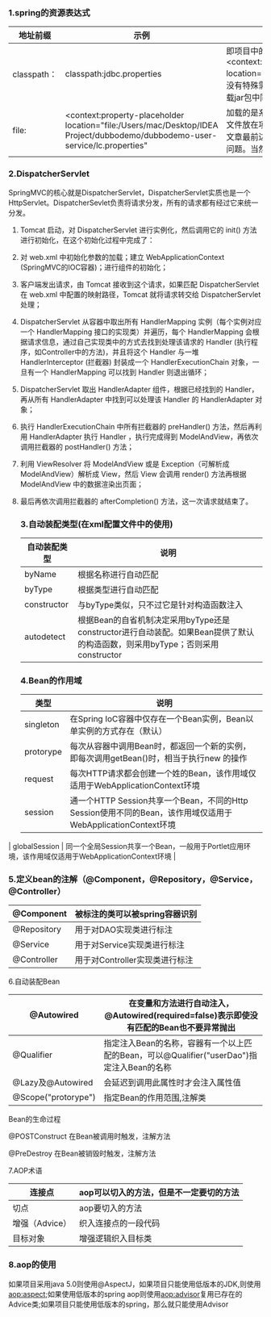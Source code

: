 ### 1.spring的资源表达式

| 地址前缀    | 示例                                                         | 对应资源类型                                                 |
| ----------- | ------------------------------------------------------------ | ------------------------------------------------------------ |
| classpath： | classpath:jdbc.properties                                    | 即项目中的resources路径<context:property-placeholder location="classpath:jdbc.properties"/>，没有特殊需求不要用classpath*，会同时加载jar包中同名的资源文件 |
| file:       | <context:property-placeholder location="file:/Users/mac/Desktop/IDEA Project/dubbodemo/dubbodemo-user-service/lc.properties" | 加载的是系统的路径，file我们可以将配置文件放在项目外边，这个标签也完美的解决文章最前边提到的运维人员更改jar包配置的问题。当然war包也可以这样配置。 |

### 2.DispatcherServlet

SpringMVC的核心就是DispatcherServlet，DispatcherServlet实质也是一个HttpServlet。DispatcherSevlet负责将请求分发，所有的请求都有经过它来统一分发。

1. Tomcat 启动，对 DispatcherServlet 进行实例化，然后调用它的 init() 方法进行初始化，在这个初始化过程中完成了：

2. 对 web.xml 中初始化参数的加载；建立 WebApplicationContext (SpringMVC的IOC容器)；进行组件的初始化；

3. 客户端发出请求，由 Tomcat 接收到这个请求，如果匹配 DispatcherServlet 在 web.xml 中配置的映射路径，Tomcat 就将请求转交给 DispatcherServlet 处理；

4. DispatcherServlet 从容器中取出所有 HandlerMapping 实例（每个实例对应一个 HandlerMapping 接口的实现类）并遍历，每个 HandlerMapping 会根据请求信息，通过自己实现类中的方式去找到处理该请求的 Handler (执行程序，如Controller中的方法)，并且将这个 Handler 与一堆 HandlerInterceptor (拦截器) 封装成一个 HandlerExecutionChain 对象，一旦有一个 HandlerMapping 可以找到 Handler 则退出循环；

5. DispatcherServlet 取出 HandlerAdapter 组件，根据已经找到的 Handler，再从所有 HandlerAdapter 中找到可以处理该 Handler 的 HandlerAdapter 对象；

6. 执行 HandlerExecutionChain 中所有拦截器的 preHandler() 方法，然后再利用 HandlerAdapter 执行 Handler ，执行完成得到 ModelAndView，再依次调用拦截器的 postHandler() 方法；

7. 利用 ViewResolver 将 ModelAndView 或是 Exception（可解析成 ModelAndView）解析成 View，然后 View 会调用 render() 方法再根据 ModelAndView 中的数据渲染出页面；

8. 最后再依次调用拦截器的 afterCompletion() 方法，这一次请求就结束了。

   

   ### 3.自动装配类型(在xml配置文件中的使用)

   | 自动装配类型 | 说明                                                         |
   | ------------ | ------------------------------------------------------------ |
   | byName       | 根据名称进行自动匹配                                         |
   | byType       | 根据类型进行自动匹配                                         |
   | constructor  | 与byType类似，只不过它是针对构造函数注入                     |
   | autodetect   | 根据Bean的自省机制决定采用byType还是constructor进行自动装配。如果Bean提供了默认的构造函数，则采用byType；否则采用constructor |

   ### 4.Bean的作用域

   | 类型          | 说明                                                         |
   | ------------- | ------------------------------------------------------------ |
   | singleton     | 在Spring IoC容器中仅存在一个Bean实例，Bean以单实例的方式存在（默认） |
   | protorype     | 每次从容器中调用Bean时，都返回一个新的实例，即每次调用getBean()时，相当于执行new 的操作 |
   | request       | 每次HTTP请求都会创建一个姓的Bean，该作用域仅适用于WebApplicationContext环境 |
   | session       | 通一个HTTP Session共享一个Bean，不同的Http Session使用不同的Bean，该作用域仅适用于WebApplicationContext环境 |
| globalSession | 同一个全局Session共享一个Bean，一般用于Portlet应用环境，该作用域仅适用于WebApplicationContext环境 |
   
   

### 5.定义bean的注解（@Component，@Repository，@Service，@Controller）

| @Component  | 被标注的类可以被spring容器识别 |
| ----------- | ------------------------------ |
| @Repository | 用于对DAO实现类进行标注        |
| @Service    | 用于对Service实现类进行标注    |
| @Controller | 用于对Controller实现类进行标注 |

6.自动装配Bean

| @Autowired          | 在变量和方法进行自动注入，@Autowired(required=false)表示即使没有匹配的Bean也不要异常抛出 |
| ------------------- | ------------------------------------------------------------ |
| @Qualifier          | 指定注入Bean的名称，容器有一个以上匹配的Bean，可以@Qualifier("userDao")指定注入Bean的名称 |
| @Lazy及@Autowired   | 会延迟到调用此属性时才会注入属性值                           |
| @Scope("protorype") | 指定Bean的作用范围,注解类                                    |

Bean的生命过程 

@POSTConstruct 在Bean被调用时触发，注解方法

@PreDestroy 在Bean被销毁时触发，注解方法

7.AOP术语

| 连接点         | aop可以切入的方法，但是不一定要切的方法 |
| -------------- | --------------------------------------- |
| 切点           | aop要切入的方法                         |
| 增强（Advice） | 织入连接点的一段代码                    |
| 目标对象       | 增强逻辑织入目标类                      |

### 8.aop的使用

如果项目采用java 5.0则使用@AspectJ，如果项目只能使用低版本的JDK,则使用<aop:aspect>;如果使用低版本的spring aop则使用<aop:advisor>复用已存在的Advice类;如果项目只能使用低版本的spring，那么就只能使用Advisor